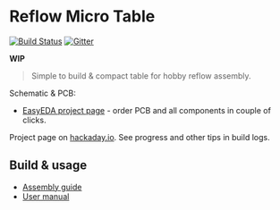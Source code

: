 Reflow Micro Table
==================

[![Build Status](https://travis-ci.org/puzrin/reflow_micro.svg)](https://travis-ci.org/puzrin/reflow_micro)
[![Gitter](https://badges.gitter.im/reflow_micro/community.svg)](https://gitter.im/reflow_micro/community)

**WIP**

> Simple to build & compact table for hobby reflow assembly.

Schematic & PCB:

- [EasyEDA project page](https://easyeda.com/reflow/reflow-micro-table) - order
  PCB and all components in couple of clicks.

Project page on [hackaday.io](https://hackaday.io/project/168063-reflow-micro-table).
See progress and other tips in build logs.

## Build & usage

- [Assembly guide](doc/assembly.md)
- [User manual](doc/manual.md)
